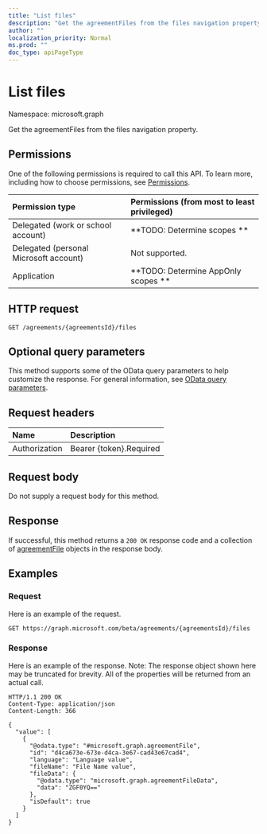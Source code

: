 ```yaml
---
title: "List files"
description: "Get the agreementFiles from the files navigation property."
author: ""
localization_priority: Normal
ms.prod: ""
doc_type: apiPageType
---
```


# List files

Namespace: microsoft.graph

Get the agreementFiles from the files navigation property.

## Permissions
One of the following permissions is required to call this API. To learn more, including how to choose permissions, see [Permissions](/concepts/permissions-reference.md).

|Permission type|Permissions (from most to least privileged)|
|:---|:---|
|Delegated (work or school account)|**TODO: Determine scopes **|
|Delegated (personal Microsoft account)|Not supported.|
|Application|**TODO: Determine AppOnly scopes **|

## HTTP request
<!-- {
  "blockType": "ignored"
}
-->
``` http
GET /agreements/{agreementsId}/files
```

## Optional query parameters
This method supports some of the OData query parameters to help customize the response. For general information, see [OData query parameters](/graph/query-parameters).

## Request headers
|Name|Description|
|:---|:---|
|Authorization|Bearer {token}.Required|

## Request body
Do not supply a request body for this method.

## Response
If successful, this method returns a `200 OK` response code and a collection of [agreementFile](../resources/agreementfile.md) objects in the response body.

## Examples

### Request
Here is an example of the request.
<!-- {
  "blockType": "request",
  "name": "get_agreementfile"
}
-->
``` http
GET https://graph.microsoft.com/beta/agreements/{agreementsId}/files
```

### Response
Here is an example of the response. Note: The response object shown here may be truncated for brevity. All of the properties will be returned from an actual call.
<!-- {
  "blockType": "response",
  "truncated": true,
  "@odata.type": "collection(microsoft.graph.agreementfile)"
}
-->
``` http
HTTP/1.1 200 OK
Content-Type: application/json
Content-Length: 366

{
  "value": [
    {
      "@odata.type": "#microsoft.graph.agreementFile",
      "id": "d4ca673e-673e-d4ca-3e67-cad43e67cad4",
      "language": "Language value",
      "fileName": "File Name value",
      "fileData": {
        "@odata.type": "microsoft.graph.agreementFileData",
        "data": "ZGF0YQ=="
      },
      "isDefault": true
    }
  ]
}
```

